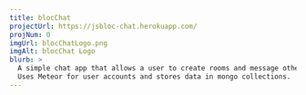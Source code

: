```yaml
---
title: blocChat
projectUrl: https://jsbloc-chat.herokuapp.com/
projNum: 0
imgUrl: blocChatLogo.png
imgAlt: blocChat Logo
blurb: >
  A simple chat app that allows a user to create rooms and message other people.
  Uses Meteor for user accounts and stores data in mongo collections.
---
```

